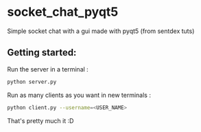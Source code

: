 # socket_chat_pyqt5
Simple socket chat with a gui made with pyqt5 (from sentdex tuts)

## Getting started:

Run the server in a terminal :
```sh
python server.py
```

Run as many clients as you want in new terminals :
```sh
python client.py --username=<USER_NAME>
```

That's pretty much it :D

